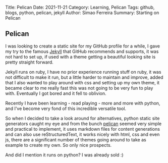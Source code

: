 Title: Pelican
Date: 2021-11-21
Category: Learning, Pelican
Tags: github, blogs, python, pelican, jekyll
Author: Simao Ferreira
Summary: Starting on Pelican

## Pelican

I was looking to create a static site for my GitHub profile for a while, I gave my try to the
famous [Jekyll](https://jekyllrb.com/) that GitHub recommends and supports, it was not hard to set up, if used with a
theme getting a beautiful looking site is pretty straight forward.

Jekyll runs on ruby, I have no prior experience running stuff on ruby, it was not difficult to make it run, but a little
harder to maintain and improve, added that I also wanted to play around with css and setting up my own theme, it became
clear to me really fast this was not going to be very fun to play with. Eventually I got bored and it fell to oblivion.

Recently I have been learning - read playing - more and more with python, and I've become very fond of this incredible
versatile tool.

So when I decided to take a look around for alternatives, python static site generators caught my eye and from the bunch
[pelican](https://blog.getpelican.com/) seemed very simple and practical to implement, it uses markdown files for content generations and can also use
reStructuredText, it works nicely with html, css and even js, there are a significant number of themes going around to
take as example to create my own. So only nice prospects.

And did I mention it runs on python? I was already sold :)
